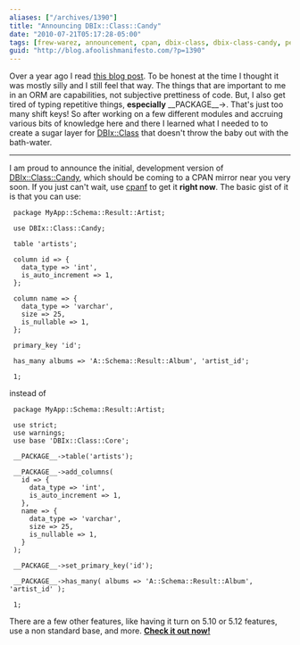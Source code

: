 ```yaml
---
aliases: ["/archives/1390"]
title: "Announcing DBIx::Class::Candy"
date: "2010-07-21T05:17:28-05:00"
tags: [frew-warez, announcement, cpan, dbix-class, dbix-class-candy, perl]
guid: "http://blog.afoolishmanifesto.com/?p=1390"
---
```

Over a year ago I read [this blog
post](https://web.archive.org/web/20160308032016/http://dmclaughlin.com/2009/04/19/ugly-perl-a-lesson-in-the-importance-of-api-design).
To be honest at the time I thought it was mostly silly and I still feel that
way. The things that are important to me in an ORM are capabilities, not
subjective prettiness of code. But, I also get tired of typing repetitive
things, **especially** \_\_PACKAGE\_\_->. That's just too many shift keys! So
after working on a few different modules and accruing various bits of knowledge
here and there I learned what I needed to to create a sugar layer for
[DBIx::Class](http://search.cpan.org/perldoc?DBIx::Class) that doesn't throw the
baby out with the bath-water.

----

I am proud to announce the initial, development version of [DBIx::Class::Candy](http://search.cpan.org/perldoc?DBIx::Class::Candy), which should be coming to a CPAN mirror near you very soon. If you just can't wait, use [cpanf](http://search.cpan.org/perldoc?App::CPAN::Fresh) to get it **right now**. The basic gist of it is that you can use:

     package MyApp::Schema::Result::Artist;

     use DBIx::Class::Candy;

     table 'artists';

     column id => {
       data_type => 'int',
       is_auto_increment => 1,
     };

     column name => {
       data_type => 'varchar',
       size => 25,
       is_nullable => 1,
     };

     primary_key 'id';

     has_many albums => 'A::Schema::Result::Album', 'artist_id';

     1;

instead of

     package MyApp::Schema::Result::Artist;

     use strict;
     use warnings;
     use base 'DBIx::Class::Core';

     __PACKAGE__->table('artists');

     __PACKAGE__->add_columns(
       id => {
         data_type => 'int',
         is_auto_increment => 1,
       },
       name => {
         data_type => 'varchar',
         size => 25,
         is_nullable => 1,
       }
     );

     __PACKAGE__->set_primary_key('id');

     __PACKAGE__->has_many( albums => 'A::Schema::Result::Album', 'artist_id' );

     1;

There are a few other features, like having it turn on 5.10 or 5.12 features, use a non standard base, and more. [**Check it out now!**](http://search.cpan.org/perldoc?DBIx::Class::Candy)

